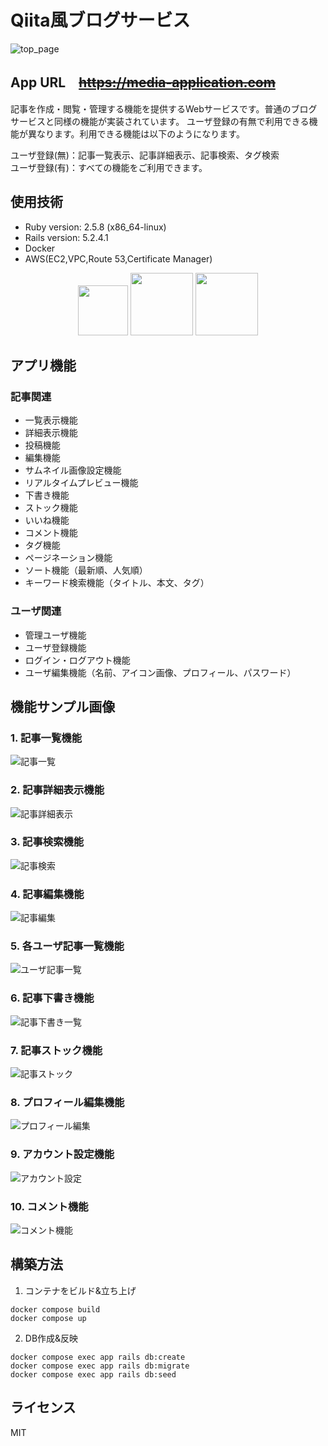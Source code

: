 #  Qiita風ブログサービス

![top_page](https://user-images.githubusercontent.com/57606507/87867878-4072d400-c9cc-11ea-8e34-67f511c75822.png)

## App URL　~~https://media-application.com~~ 

記事を作成・閲覧・管理する機能を提供するWebサービスです。普通のブログサービスと同様の機能が実装されています。
ユーザ登録の有無で利用できる機能が異なります。利用できる機能は以下のようになります。

ユーザ登録(無)：記事一覧表示、記事詳細表示、記事検索、タグ検索  
ユーザ登録(有)：すべての機能をご利用できます。

## 使用技術
- Ruby version: 2.5.8 (x86_64-linux)
- Rails version: 5.2.4.1
- Docker
- AWS(EC2,VPC,Route 53,Certificate Manager)

<p align="center">
<img src="https://user-images.githubusercontent.com/57606507/78248075-ecc8a180-7526-11ea-985e-d74e30799ae2.png" height="80px;" />
<img src="https://user-images.githubusercontent.com/57606507/78248084-f0f4bf00-7526-11ea-8fa9-e79ffa6ce020.png" height="100px;" />
<img src="https://user-images.githubusercontent.com/57606507/78248089-f3571900-7526-11ea-8fb3-5fd30f0f1df3.png" height="100px;" />
</p>

## アプリ機能

### 記事関連
- 一覧表示機能
- 詳細表示機能
- 投稿機能
- 編集機能
- サムネイル画像設定機能
- リアルタイムプレビュー機能
- 下書き機能
- ストック機能
- いいね機能
- コメント機能
- タグ機能
- ページネーション機能
- ソート機能（最新順、人気順）
- キーワード検索機能（タイトル、本文、タグ）

### ユーザ関連
- 管理ユーザ機能
- ユーザ登録機能
- ログイン・ログアウト機能
- ユーザ編集機能（名前、アイコン画像、プロフィール、パスワード）

## 機能サンプル画像

### 1. 記事一覧機能
![記事一覧](https://user-images.githubusercontent.com/57606507/87867905-76b05380-c9cc-11ea-8010-032a50498bf7.png)

### 2. 記事詳細表示機能
![記事詳細表示](https://user-images.githubusercontent.com/57606507/87867913-7b750780-c9cc-11ea-83ce-bad1db403105.png)

### 3. 記事検索機能
![記事検索](https://user-images.githubusercontent.com/57606507/87867911-7adc7100-c9cc-11ea-95a3-7fb2d8cae608.png)

### 4. 記事編集機能
![記事編集](https://user-images.githubusercontent.com/57606507/87867915-7c0d9e00-c9cc-11ea-9a49-4b4172678026.png)

### 5. 各ユーザ記事一覧機能
![ユーザ記事一覧](https://user-images.githubusercontent.com/57606507/87867912-7adc7100-c9cc-11ea-974e-0f3d8ebace04.png)

### 6. 記事下書き機能
![記事下書き一覧](https://user-images.githubusercontent.com/57606507/87867909-7a43da80-c9cc-11ea-905d-dbe401985413.png)

### 7. 記事ストック機能
![記事ストック](https://user-images.githubusercontent.com/57606507/87867904-7617bd00-c9cc-11ea-916e-4089b8c5bbb4.png)

### 8. プロフィール編集機能
![プロフィール編集](https://user-images.githubusercontent.com/57606507/87867910-7a43da80-c9cc-11ea-9b76-172aa25cd3ec.png)

### 9. アカウント設定機能
![アカウント設定](https://user-images.githubusercontent.com/57606507/87867919-7fa12500-c9cc-11ea-8c8f-60066339bbca.png)

### 10. コメント機能
![コメント機能](https://user-images.githubusercontent.com/57606507/86514425-f5de4d00-be4c-11ea-8087-1b82e1a79db5.png)

## 構築方法
1. コンテナをビルド&立ち上げ
```
docker compose build
docker compose up
```
2. DB作成&反映
```
docker compose exec app rails db:create
docker compose exec app rails db:migrate
docker compose exec app rails db:seed

```

## ライセンス
MIT